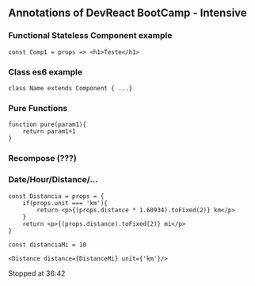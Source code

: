 ## Annotations of DevReact BootCamp - Intensive

### Functional Stateless Component example
```
const Comp1 = props => <h1>Teste</h1>
```

### Class es6 example
```
class Name extends Component { ...}
```

### Pure Functions
```
function pure(param1){
    return param1+1
}
```

### Recompose (???)

### Date/Hour/Distance/...
```
const Distancia = props = {
    if(props.unit === 'km'){
        return <p>{(props.distance * 1.60934).toFixed(2)} km</p>
    }
    return <p>{(props.distance).toFixed(2)} mi</p> 
}

const distanciaMi = 10

<Distance distance={DistanceMi} unit={'km'}/>
```

Stopped at 36:42